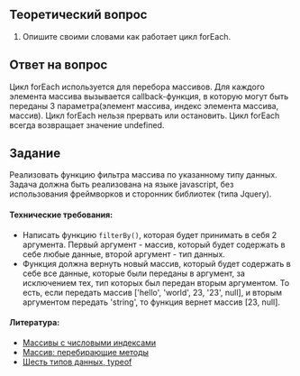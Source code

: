 ## Теоретический вопрос

1. Опишите своими словами как работает цикл forEach.


## Ответ на вопрос

Цикл forEach используется для перебора массивов. Для каждого элемента массива вызывается callback-функция, в которую могут быть переданы 3 параметра(элемент массива, индекс элемента массива, массив). Цикл forEach нельзя прервать или остановить. Цикл forEach всегда возвращает значение undefined.

## Задание

Реализовать функцию фильтра массива по указанному типу данных. Задача должна быть реализована на языке javascript, без использования фреймворков и сторонник библиотек (типа Jquery).

#### Технические требования:
- Написать функцию `filterBy()`, которая будет принимать в себя 2 аргумента. Первый аргумент - массив, который будет содержать в себе любые данные, второй аргумент - тип данных.
- Функция должна вернуть новый массив, который будет содержать в себе все данные, которые были переданы в аргумент, за исключением тех, тип которых был передан вторым аргументом. То есть, если передать массив ['hello', 'world', 23, '23', null], и вторым аргументом передать 'string', то функция вернет массив [23, null].

#### Литература:
- [Массивы с числовыми индексами](http://learn.javascript.ru/array)
- [Массив: перебирающие методы](http://learn.javascript.ru/array-iteration)
- [Шесть типов данных, typeof](https://learn.javascript.ru/types-intro)
